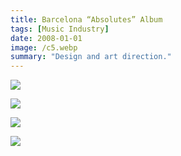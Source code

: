 ```yaml
---
title: Barcelona “Absolutes” Album
tags: [Music Industry]
date: 2008-01-01
image: /c5.webp
summary: "Design and art direction."
---
```


![](/c4.webp)

![](/c3.webp)

![](/c2.webp)

![](/c1.webp)